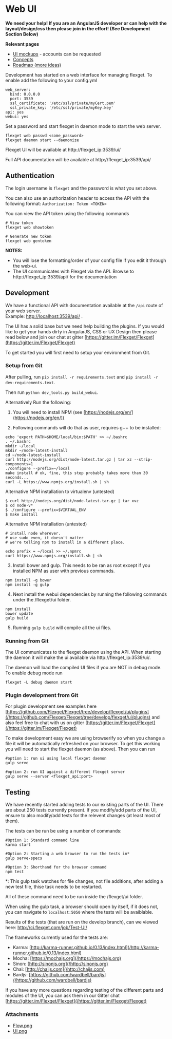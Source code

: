 # Web UI
**We need your help! If you are an AngularJS developer or can help with the layout/design/css then please join in the effort! (See Development Section Below)**

**Relevant pages**

* [UI mockups](https://flexget.mybalsamiq.com/projects) - accounts can be requested
* [Concepts](/Web-UI/Concepts)
* [Roadmap (more ideas)](/Roadmap)

Development has started on a web interface for managing flexget. To enable add the following to your config.yml

```
web_server:
  bind: 0.0.0.0
  port: 3539
  ssl_certificate: '/etc/ssl/private/myCert.pem'
  ssl_private_key: '/etc/ssl/private/myKey.key'
api: yes
webui: yes
```

Set a password and start flexget in daemon mode to start the web server.

```
flexget web passwd <some_password>
flexget daemon start --daemonize
```

Flexget UI will be available at http://flexget_ip:3539/ui/

Full API documentation will be available at http://flexget_ip:3539/api/


## Authentication
The login username is `flexget` and the password is what you set above.

You can also use an authorization header to access the API with the following format: `Authorization: Token <TOKEN>`

You can view the API token using the following commands

```
# View token
flexget web showtoken

# Generate new token
flexget web gentoken
```

**NOTES:**
- You will lose the formatting/order of your config file if you edit it through the web-ui.
- The UI communicates with Flexget via the API. Browse to http://flexget_ip:3539/api/ for the documentation


## Development
We have a functional API with documentation available at the `/api` route of your web server. <br>
Example: [http://localhost:3539/api/](http://localhost:3539/api/) .

The UI has a solid base but we need help building the plugins. If you would like to get your hands dirty in AngularJS, CSS or UX Design then please read below and join our chat at gitter [https://gitter.im/Flexget/Flexget](https://gitter.im/Flexget/Flexget)

To get started you will first need to setup your environment from Git.

### Setup from Git
After pulling, run `pip install -r requirements.text` and `pip install -r dev-requirements.text`. 

Then run `python dev_tools.py build_webui`.

Alternatively Run the following:

1. You will need to install NPM (see [https://nodejs.org/en/](https://nodejs.org/en/))

2. Following commands will do that as user, requires g++ to be installed:

```
echo 'export PATH=$HOME/local/bin:$PATH' >> ~/.bashrc
. ~/.bashrc
mkdir ~/local
mkdir ~/node-latest-install
cd ~/node-latest-install
curl http://nodejs.org/dist/node-latest.tar.gz | tar xz --strip-components=1
./configure --prefix=~/local
make install # ok, fine, this step probably takes more than 30 seconds...
curl -L https://www.npmjs.org/install.sh | sh
```

Alternative NPM installation to virtualenv (untested)

```
$ curl http://nodejs.org/dist/node-latest.tar.gz | tar xvz
$ cd node-v*
$ ./configure --prefix=$VIRTUAL_ENV
$ make install
```

Alternative NPM installation (untested)

```
# install node wherever.
# use sudo even, it doesn't matter
# we're telling npm to install in a different place.

echo prefix = ~/local >> ~/.npmrc
curl https://www.npmjs.org/install.sh | sh
```

3. Install bower and gulp. This needs to be ran as root except if you installed NPM as user with previous commands.

```
npm install -g bower
npm install -g gulp
```

4. Next install the webui dependencies by running the following commands under the <flexget github folder>/flexget/ui folder.

```
npm install
bower update
gulp build
```

5. Running `gulp build` will compile all the ui files.

### Running from Git
The UI communicates to the flexget daemon using the API. When starting the daemon it will make the ui available via http://flexget_ip:3539/ui/.

The daemon will load the compiled UI files if you are NOT in debug mode. To enable debug mode run

```
flexget -L debug daemon start
```

### Plugin development from Git

For plugin development see examples here [https://github.com/Flexget/Flexget/tree/develop/flexget/ui/plugins](/https://github.com/Flexget/Flexget/tree/develop/flexget/ui/plugins) and also feel free to chat with us on gitter [https://gitter.im/Flexget/Flexget](/https://gitter.im/Flexget/Flexget)

To make development easy we are using browserify so when you change a file it will be automatically refreshed on your browser. To get this working you will need to start the flexget daemon (as above). Then you can run

```
#option 1: run ui using local flexget daemon
gulp serve

#option 2: run UI against a different flexget server
gulp serve --server <flexget_api:port>
```

## Testing
We have recently started adding tests to our existing parts of the UI. There are about 250 tests currently present. If you modify/add parts of the UI, ensure to also modify/add tests for the relevent changes (at least most of them).

The tests can be run be using a number of commands: 
```
#Option 1: Standard command line
karma start

#Option 2: Starting a web browser to run the tests in*
gulp serve-specs

#Option 3: Shorthand for the browser command
npm test
```

*: This gulp task watches for file changes, not file additions, after adding a new test file, thise task needs to be restarted.

All of these command need to be run inside the /flexget/ui folder.

When using the gulp task, a browser should open by itself, if it does not, you can navigate to `localhost:5050` where the tests will be avaiblable.

Results of the tests (that are run on the develop branch), can we viewed here: http://ci.flexget.com/job/Test-UI/

The frameworks currently used for the tests are:  

- Karma: [http://karma-runner.github.io/0.13/index.html](/http://karma-runner.github.io/0.13/index.html)
- Mocha: [https://mochajs.org](/https://mochajs.org)
- Sinon: [http://sinonjs.org](/http://sinonjs.org)
- Chai: [http://chaijs.com](/http://chaijs.com)
- Bardjs: [https://github.com/wardbell/bardjs](/https://github.com/wardbell/bardjs)

If you have any more questions regarding testing of the different parts and modules of the UI, you can ask them in our Gitter chat [https://gitter.im/Flexget/Flexget](/https://gitter.im/Flexget/Flexget)
### Attachments
* [Flow.png](/attachments/Web-UI/Flow.png)
* [UI.png](/attachments/Web-UI/UI.png)